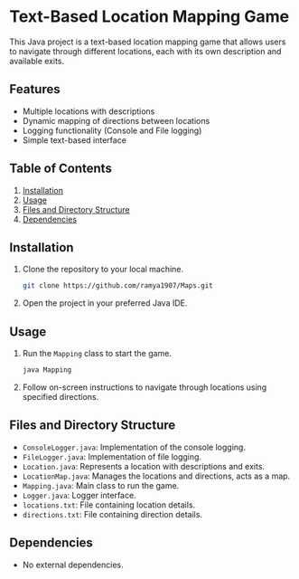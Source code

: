 # Text-Based Location Mapping Game

This Java project is a text-based location mapping game that allows users to navigate through different locations, each with its own description and available exits.

## Features

- Multiple locations with descriptions
- Dynamic mapping of directions between locations
- Logging functionality (Console and File logging)
- Simple text-based interface

## Table of Contents

1. [Installation](#installation)
2. [Usage](#usage)
3. [Files and Directory Structure](#files-and-directory-structure)
4. [Dependencies](#dependencies)

## Installation

1. Clone the repository to your local machine.
    ```bash
    git clone https://github.com/ramya1907/Maps.git
    ```

2. Open the project in your preferred Java IDE.

## Usage

1. Run the `Mapping` class to start the game.
    ```bash
    java Mapping
    ```

2. Follow on-screen instructions to navigate through locations using specified directions.

## Files and Directory Structure

- `ConsoleLogger.java`: Implementation of the console logging.
- `FileLogger.java`: Implementation of file logging.
- `Location.java`: Represents a location with descriptions and exits.
- `LocationMap.java`: Manages the locations and directions, acts as a map.
- `Mapping.java`: Main class to run the game.
- `Logger.java`: Logger interface.
- `locations.txt`: File containing location details.
- `directions.txt`: File containing direction details.

## Dependencies

- No external dependencies.
